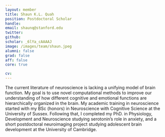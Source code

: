 ```yaml
---
layout: member
title: Shaun K.L. Quah
position: Postdoctoral Scholar
handle:
email: shaunq@stanford.edu
twitter:
github:
scholar: _6lYa_cAAAAJ
image: /images/team/shaun.jpeg
alumni: false
grad: false
aff: false
core: true

cv:
---
```


The current literature of neuroscience is lacking a unifying model of brain function. My goal is to use novel computational methods to improve our understanding of how different cognitive and emotional functions are hierarchically organized in the brain. My academic training in neuroscience started with my BSc (honors) in Neuroscience with Cognitive Science at the University of Sussex. Following that, I completed my PhD. in Physiology, Development and Neuroscience studying serotonin’s role in anxiety, and a short postdoctoral neuroimaging project studying adolescent brain development at the University of Cambridge.
